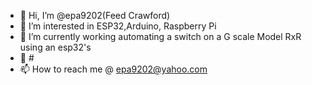 - 👋 Hi, I’m @epa9202(Feed Crawford)
- 👀 I’m interested in ESP32,Arduino, Raspberry Pi
- 🌱 I’m currently working automating a switch on a G scale Model RxR using an esp32's
- 💞️ #
- 📫 How to reach me @ epa9202@yahoo.com 

<!---
epa9202/epa9202 is a ✨ special ✨ repository because its `README.md` (this file) appears on your GitHub profile.
You can click the Preview link to take a look at your changes.
--->

